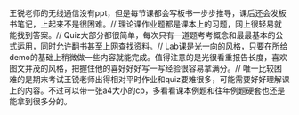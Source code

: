 王锐老师的无线通信没有ppt，但是每节课都会写板书一步步推导，课后还会发板书笔记，上起来不是很困难。//
理论课作业题都是课本上的习题，网上很轻易就能找到答案。//
Quiz大部分都很简单，每次只有一道题考考概念和最最基本的公式运用，同时允许翻书甚至上网查找资料。//
Lab课是光一向的风格，只要在所给demo的基础上稍微做一些内容就能完成。值得注意的是光很看重报告长度，喜欢图文并茂的风格，把握住他的喜好好好写一写经验很容易拿满分。//
唯一比较困难的是期末考试王锐老师出得相对平时作业和quiz要难很多，可能需要好好理解课上的内容。不过可以带一张a4大小的cp，多看看课本例题和往年例题硬套也还是能拿到很多分的。
